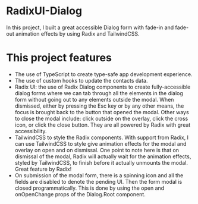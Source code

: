 # RadixUI-Dialog

In this project, I built a great accessible Dialog form with fade-in and fade-out animation effects by using Radix and TailwindCSS.

# This project features

- The use of TypeScript to create type-safe app development experience.
- The use of custom hooks to update the contacts data.
- Radix UI: the use of Radix Dialog components to create fully-accessible dialog forms where we can tab through all the elements in the dialog form without going out to any elements outside the modal. When dismissed, either by pressing the Esc key or by any other means, the focus is brought back to the button that opened the modal. Other ways to close the modal include: click outside on the overlay, click the cross icon, or click the close button. They are all powered by Radix with great accessibility.
- TailwindCSS to style the Radix components. With support from Radix, I can use TailwindCSS to style give animation effects for the modal and overlay on open and on dismissal. One point to note here is that on dismissal of the modal, Radix will actually wait for the animation effects, styled by TailwindCSS, to finish before it actually unmounts the modal. Great feature by Radix!
- On submission of the modal form, there is a spinning icon and all the fields are disabled to denote the pending UI. Then the form modal is closed programmatically. This is done by using the open and onOpenChange props of the Dialog.Root component.

